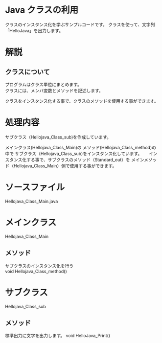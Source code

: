 # Java クラスの利用
クラスのインスタンス化を学ぶサンプルコードです。
クラスを使って、文字列「HelloJava」を出力します。

# 解説  
## クラスについて
プログラムはクラス単位にまとめます。  
クラスには、メンバ変数とメソッドを記述します。  

クラスをインスタンス化する事で、クラスのメソッドを使用する事ができます。

# 処理内容
サブクラス（Hellojava_Class_sub)を作成しています。

メインクラス(Hellojava_Class_Main)の
メソッド(Hellojava_Class_method)の中で
サブクラス（Hellojava_Class_sub)をインスタンス化しています。
　
インスタンス化する事で、サブクラスのメソッド（Standard_out）を
メインメソッド（Hellojava_Class_Main）側で使用する事ができます。
　
# ソースファイル
  Hellojava_Class_Main.java

# メインクラス  
  Hellojava_Class_Main
## メソッド
  サブクラスのインスタンス化を行う  
  void Hellojava_Class_method()

# サブクラス
  Hellojava_Class_sub
## メソッド
  標準出力に文字を出力します。
  void HelloJava_Print()
